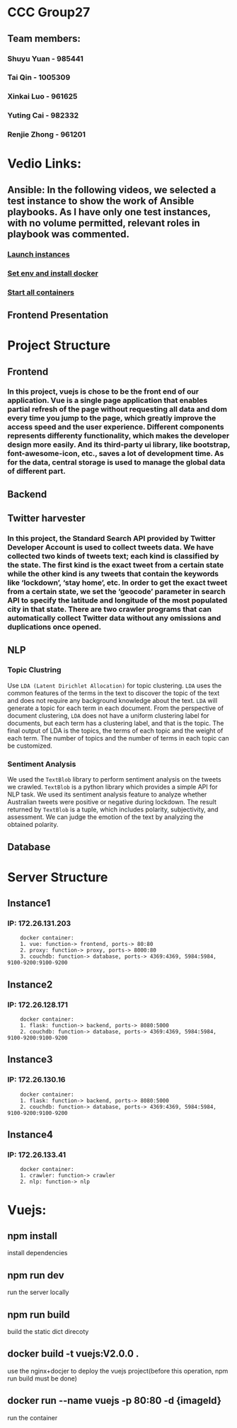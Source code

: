 # CCC Group27
## Team members:
### Shuyu Yuan - 985441
### Tai Qin - 1005309
### Xinkai Luo - 961625
### Yuting Cai - 982332
### Renjie Zhong - 961201

# Vedio Links:
## Ansible: In the following videos, we selected a test instance to show the work of Ansible playbooks. As I have only one test instances, with no volume permitted, relevant roles in playbook was commented. 
### [Launch instances](https://youtu.be/wrTUnUKSwTk)
### [Set env and install docker](https://youtu.be/Ipe_uF78SP0)
### [Start all containers](https://youtu.be/FMRi0yO-_6c)
## Frontend Presentation

# Project Structure
## Frontend
### In this project, vuejs is chose to be the front end of our application. Vue is a single page application that enables partial refresh of the page without requesting all data and dom every time you jump to the page, which greatly improve the access speed and the user experience. Different components represents differenty functionality, which makes the developer design more easily. And its third-party ui library, like bootstrap, font-awesome-icon, etc., saves a lot of development time. As for the data, central storage is used to manage the global data of different part.

## Backend

## Twitter harvester
### In this project, the Standard Search API provided by Twitter Developer Account is used to collect tweets data. We have collected two kinds of tweets text; each kind is classified by the state. The first kind is the exact tweet from a certain state while the other kind is any tweets that contain the keywords like ‘lockdown’, ‘stay home’, etc. In order to get the exact tweet from a certain state, we set the ‘geocode’ parameter in search API to specify the latitude and longitude of the most populated city in that state. There are two crawler programs that can automatically collect Twitter data without any omissions and duplications once opened.

## NLP

### Topic Clustring

Use `LDA (Latent Dirichlet Allocation)` for topic clustering. `LDA` uses the common features of the terms in the text to discover the topic of the text and does not require any background knowledge about the text. `LDA` will generate a topic for each term in each document. From the perspective of document clustering, `LDA` does not have a uniform clustering label for documents, but each term has a clustering label, and that is the topic. The final output of LDA is the topics, the terms of each topic and the weight of each term. The number of topics and the number of terms in each topic can be customized.

### Sentiment Analysis

We used the `TextBlob` library to perform sentiment analysis on the tweets we crawled. `TextBlob` is a python library which provides a simple API for NLP task. We used its sentiment analysis feature to analyze whether Australian tweets were positive or negative during lockdown. The result returned by `TextBlob` is a tuple, which includes polarity, subjectivity, and assessment. We can judge the emotion of the text by analyzing the obtained polarity.

## Database

# Server Structure
## Instance1
### IP: 172.26.131.203
        docker container:
        1. vue: function-> frontend, ports-> 80:80
        2. proxy: function-> proxy, ports-> 8000:80 
        3. couchdb: function-> database, ports-> 4369:4369, 5984:5984, 9100-9200:9100-9200

## Instance2
### IP: 172.26.128.171
        docker container:
        1. flask: function-> backend, ports-> 8080:5000
        2. couchdb: function-> database, ports-> 4369:4369, 5984:5984, 9100-9200:9100-9200
        
## Instance3
### IP: 172.26.130.16
        docker container:
        1. flask: function-> backend, ports-> 8080:5000
        2. couchdb: function-> database, ports-> 4369:4369, 5984:5984, 9100-9200:9100-9200
        
## Instance4
### IP: 172.26.133.41
        docker container:
        1. crawler: function-> crawler
        2. nlp: function-> nlp



# Vuejs:

## npm install
install dependencies

## npm run dev
run the server locally

## npm run build
build the static dict direcoty

## docker build -t vuejs:V2.0.0 .
use the nginx+docjer to deploy the vuejs project(before this operation, npm run build must be done)

## docker run --name vuejs -p 80:80 -d {imageId}
run the container
